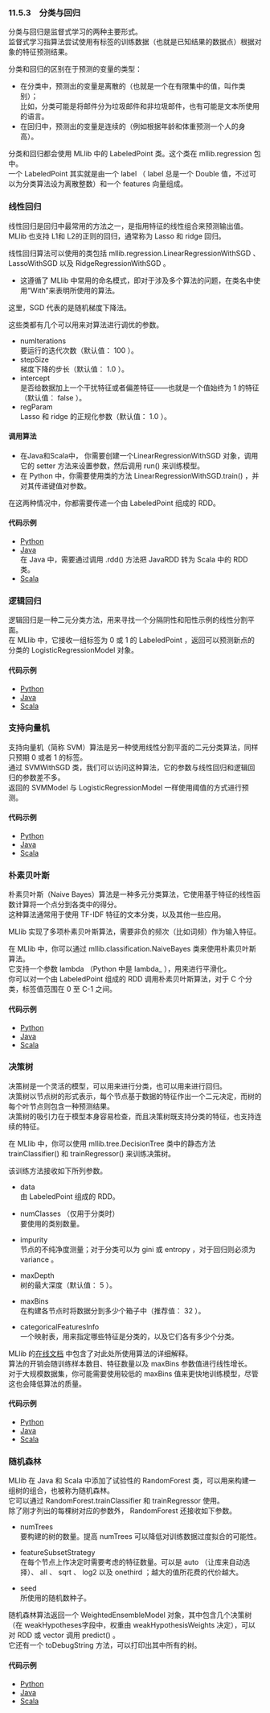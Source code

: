 ### 11.5.3　分类与回归 ###
分类与回归是监督式学习的两种主要形式。  
监督式学习指算法尝试使用有标签的训练数据（也就是已知结果的数据点）根据对象的特征预测结果。  

分类和回归的区别在于预测的变量的类型：
-   在分类中，预测出的变量是离散的（也就是一个在有限集中的值，叫作类别）；  
比如，分类可能是将邮件分为垃圾邮件和非垃圾邮件，也有可能是文本所使用的语言。
-   在回归中，预测出的变量是连续的（例如根据年龄和体重预测一个人的身高）。  

分类和回归都会使用 MLlib 中的 LabeledPoint 类。这个类在 mllib.regression 包中。  
一个 LabeledPoint 其实就是由一个 label （ label 总是一个 Double 值，不过可以为分类算法设为离散整数）和一个 features 向量组成。  

### 线性回归 ###
线性回归是回归中最常用的方法之一，是指用特征的线性组合来预测输出值。  
MLlib 也支持 L1和 L2的正则的回归，通常称为 Lasso 和 ridge 回归。  

线性回归算法可以使用的类包括 mllib.regression.LinearRegressionWithSGD 、 LassoWithSGD 以及 RidgeRegressionWithSGD 。
-   这遵循了 MLlib 中常用的命名模式，即对于涉及多个算法的问题，在类名中使用“With”来表明所使用的算法。  

这里，SGD 代表的是随机梯度下降法。

这些类都有几个可以用来对算法进行调优的参数。
-   numIterations  
要运行的迭代次数（默认值： 100 ）。
-   stepSize  
梯度下降的步长（默认值： 1.0 ）。
-   intercept  
是否给数据加上一个干扰特征或者偏差特征——也就是一个值始终为 1 的特征（默认值： false ）。
-   regParam  
Lasso 和 ridge 的正规化参数（默认值： 1.0 ）。  

#### 调用算法 ####
-   在Java和Scala中， 你需要创建一个LinearRegressionWithSGD 对象，调用它的 setter 方法来设置参数，然后调用 run() 来训练模型。  
-   在 Python 中，你需要使用类的方法 LinearRegressionWithSGD.train() ，并对其传递键值对参数。  

在这两种情况中，你都需要传递一个由 LabeledPoint 组成的 RDD。  

#### 代码示例 ####
-   [Python](P53LinearRegression.py)
-   [Java](J53LinearRegression.java)  
在 Java 中，需要通过调用 .rdd() 方法把 JavaRDD 转为 Scala 中的 RDD 类。
-   [Scala](S53LinearRegression.scala)  

### 逻辑回归 ###
逻辑回归是一种二元分类方法，用来寻找一个分隔阴性和阳性示例的线性分割平面。  
在 MLlib 中，它接收一组标签为 0 或 1 的 LabeledPoint ，返回可以预测新点的分类的 LogisticRegressionModel 对象。  
#### 代码示例 ####
-   [Python](P53LogisticRegression.py)  
-   [Java](J53LogisticRegression.java)  
-   [Scala](S53LogisticRegression.scala)  

### 支持向量机 ###
支持向量机（简称 SVM）算法是另一种使用线性分割平面的二元分类算法，同样只预期 0 或者 1 的标签。  
通过 SVMWithSGD 类，我们可以访问这种算法，它的参数与线性回归和逻辑回归的参数差不多。  
返回的 SVMModel 与 LogisticRegressionModel 一样使用阈值的方式进行预测。  
#### 代码示例 ####
-   [Python](P53SupportVectorMachines.py)  
-   [Java](J53SupportVectorMachines.java)  
-   [Scala](S53SupportVectorMachines.scala)  

### 朴素贝叶斯 ###
朴素贝叶斯（Naive Bayes）算法是一种多元分类算法，它使用基于特征的线性函数计算将一个点分到各类中的得分。  
这种算法通常用于使用 TF-IDF 特征的文本分类，以及其他一些应用。  

MLlib 实现了多项朴素贝叶斯算法，需要非负的频次（比如词频）作为输入特征。  
  
在 MLlib 中，你可以通过 mllib.classification.NaiveBayes 类来使用朴素贝叶斯算法。  
它支持一个参数 lambda （Python 中是 lambda_ ），用来进行平滑化。  
你可以对一个由 LabeledPoint 组成的 RDD 调用朴素贝叶斯算法，对于 C 个分类，标签值范围在 0 至 C-1 之间。

#### 代码示例 ####
-   [Python](P53NaiveBayes.py)  
-   [Java](J53NaiveBayes.java)  
-   [Scala](S53NaiveBayes.scala)

### 决策树 ###
决策树是一个灵活的模型，可以用来进行分类，也可以用来进行回归。  
决策树以节点树的形式表示，每个节点基于数据的特征作出一个二元决定，而树的每个叶节点则包含一种预测结果。  
决策树的吸引力在于模型本身容易检查，而且决策树既支持分类的特征，也支持连续的特征。
 
在 MLlib 中，你可以使用 mllib.tree.DecisionTree 类中的静态方法 trainClassifier() 和 trainRegressor() 来训练决策树。  

该训练方法接收如下所列参数。
-   data  
由 LabeledPoint 组成的 RDD。

-   numClasses （仅用于分类时）  
要使用的类别数量。
-   impurity  
节点的不纯净度测量；对于分类可以为 gini 或 entropy ，对于回归则必须为 variance 。
-   maxDepth  
树的最大深度（默认值： 5 ）。
-   maxBins  
在构建各节点时将数据分到多少个箱子中（推荐值： 32 ）。
-   categoricalFeaturesInfo  
一个映射表，用来指定哪些特征是分类的，以及它们各有多少个分类。

MLlib 的[在线文档](http://spark.apache.org/docs/latest/mllib-decision-tree.html) 中包含了对此处所使用算法的详细解释。  
算法的开销会随训练样本数目、特征数量以及 maxBins 参数值进行线性增长。  
对于大规模数据集，你可能需要使用较低的 maxBins 值来更快地训练模型，尽管这也会降低算法的质量。

#### 代码示例 ####
-   [Python](P53DecisionTrees.py)  
-   [Java](J53DecisionTrees.java)  
-   [Scala](S53DecisionTrees.scala)

### 随机森林 ###
MLlib 在 Java 和 Scala 中添加了试验性的 RandomForest 类，可以用来构建一组树的组合，也被称为随机森林。  
它可以通过 RandomForest.trainClassifier 和 trainRegressor 使用。  
除了刚才列出的每棵树对应的参数外， RandomForest 还接收如下参数。
-   numTrees  
要构建的树的数量。提高 numTrees 可以降低对训练数据过度拟合的可能性。 

-   featureSubsetStrategy  
在每个节点上作决定时需要考虑的特征数量。可以是 auto （让库来自动选择）、 all 、
sqrt 、 log2 以及 onethird ；越大的值所花费的代价越大。
-   seed  
所使用的随机数种子。

随机森林算法返回一个 WeightedEnsembleModel 对象，其中包含几个决策树（在 weakHypotheses字段中，权重由 weakHypothesisWeights 决定），可以对 RDD 或 vector 调用 predict() 。  
它还有一个 toDebugString 方法，可以打印出其中所有的树。  

#### 代码示例 ####
-   [Python](P53RandomForests.py)  
-   [Java](J53RandomForests.java)  
-   [Scala](S53RandomForests.scala)
